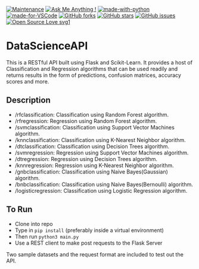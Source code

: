 [![Maintenance](https://img.shields.io/badge/Maintained%3F-yes-green.svg)](https://GitHub.com/Naereen/StrapDown.js/graphs/commit-activity)
[![Ask Me Anything !](https://img.shields.io/badge/Ask%20me-anything-1abc9c.svg)](https://GitHub.com/Naereen/ama)
[![made-with-python](https://img.shields.io/badge/Made%20with-Python-1f425f.svg)](https://www.python.org/)
[![made-for-VSCode](https://img.shields.io/badge/Made%20for-VSCode-1f425f.svg)](https://code.visualstudio.com/)
[![GitHub forks](https://img.shields.io/github/forks/saswatamcode/DataScienceAPI.svg?style=social&label=Fork&maxAge=2592000)](https://GitHub.com/saswatamcode/DataScienceAPI/network/)
[![GitHub stars](https://img.shields.io/github/stars/saswatamcode/DataScienceAPI.svg?style=social&label=Star&maxAge=2592000)](https://GitHub.com/saswatamcode/DataScienceAPI/stargazers/)
[![GitHub issues](https://img.shields.io/github/issues/saswatamcode/DataScienceAPI.svg)](https://GitHub.com/saswatamcode/DataScienceAPI/issues/)
[![Open Source Love svg1](https://badges.frapsoft.com/os/v1/open-source.svg?v=103)](https://github.com/ellerbrock/open-source-badges/)

# DataScienceAPI
This is a RESTful API built using Flask and Scikit-Learn. It provides a host of Classification and Regression algorithms that can be used readily and returns results in the form of predictions, confusion matrices, accuracy scores and more.

## Description
- /rfclassification: Classification using Random Forest algorithm.
- /rfregression: Regression using Random Forest algorithm.
- /svmclassification: Classification using Support Vector Machines algorithm.
- /knnclassification: Classification using K-Nearest Neighbor algorithm.
- /dtclassification: Classification using Decision Trees algorithm.
- /svmregression: Regression using Support Vector Machines algorithm.
- /dtregression: Regression using Decision Trees algorithm.
- /knnregression: Regression using K-Nearest Neighbor algorithm.
- /gnbclassification: Classification using Naive Bayes(Gaussian) algorithm.
- /bnbclassification: Classification using Naive Bayes(Bernoulli) algorithm.
- /logisticregression: Classification using Logistic Regression algorithm.

## To Run
- Clone into repo
- Type in `pip install` (preferably inside a virtual environment)
- Then run `python3 main.py`
- Use a REST client to make post requests to the Flask Server

Two sample datasets and the request format are included to test out the API.
